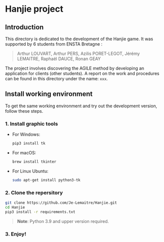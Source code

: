 # Hanjie project

## Introduction
This directory is dedicated to the development of the Hanjie game. It was supported by 6 students from ENSTA Bretagne : 

> Arthur LOUVART, Arthur PERS, Azilis PORET-LEGOT, Jérémy LEMAITRE, Raphaël DAUCE, Ronan GEAY

The project involves discovering the AGILE method by developing an application for clients (other students). A report on the work and procedures can be found in this directory under the name: `xxx`.

## Install working environment

To get the same working environment and try out the development version, follow these steps. 

### 1. Install graphic tools

- For Windows:
  ```powershell
  pip3 install tk
  ```
- For macOS:
  ```bash
  brew install tkinter
  ```
- For Linux Ubuntu:
  ```bash
  sudo apt-get install python3-tk
  ```

### 2. Clone the repersitory

```bash
git clone https://github.com/Je-Lemaitre/Hanjie.git
cd Hanjie
pip3 install -r requirements.txt
```

> **Note**: Python 3.9 and upper version required.

### 3. Enjoy!

